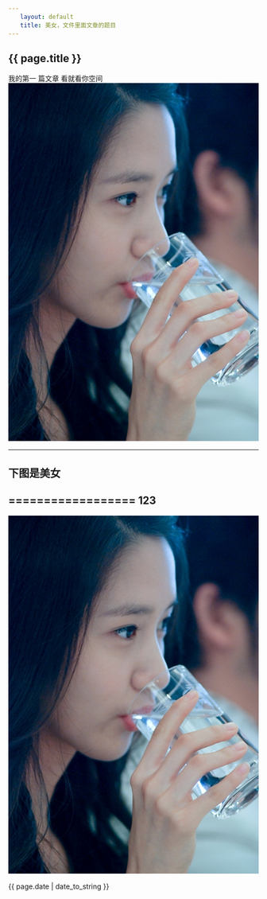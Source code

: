 ```yaml
---
　　layout: default
　　title: 美女，文件里面文章的题目
---
```


## {{ page.title }}

我的第一
篇文章
看就看你空间
![此处输入图片的描述][1]



------------------
下图是美女
------------------
==================
123
----------


![美女诶][2]

{{ page.date | date_to_string }}


  [1]: https://raw.githubusercontent.com/funzmg/picture/gh-pages/123232.jpg
  [2]: https://raw.githubusercontent.com/funzmg/picture/gh-pages/123232.jpg
